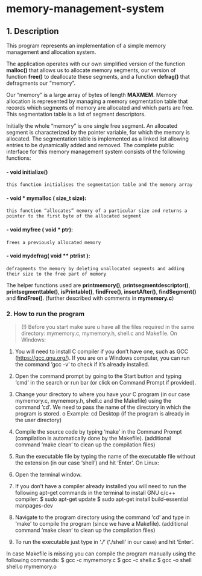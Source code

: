 # memory-management-system
## 1. Description

This program represents an implementation of a simple memory management and allocation system.

The application operates with our own simplified version of the function **malloc()** that allows us to allocate memory segments, our version of function **free()** to deallocate these segments, and a function **defrag()** that defragments our “memory”.

Our “memory” is a large array of bytes of length **MAXMEM**. Memory allocation is represented by managing a memory segmentation table that records which segments of memory are allocated and which parts are free. This segmentation table is a list of segment descriptors. 

Initially the whole “memory” is one single free segment. An allocated segment is characterized by the pointer variable, for which the memory is allocated. The segmentation table is implemented as a linked list allowing entries to be dynamically added and removed.
The complete public interface for this memory management system consists of the following functions:

#### - void initialize()
    this function initialises the segmentation table and the memory array

#### - void * mymalloc ( size_t size):
    this function “allocates” memory of a particular size and returns a pointer to the first byte of the allocated segment

#### - void myfree ( void * ptr):
    frees a previously allocated memory

#### - void mydefrag( void ** ptrlist ):
    defragments the memory by deleting unallocated segments and adding their size to the free part of memory

The helper functions used are **printmemory()**, **printsegmentdescriptor()**, **printsegmenttable()**, **isPrintable()**, **findFree()**, **insertAfter()**, **findSegment()** and **findFree()**. (further described with comments in **mymemory.c**)

### 2.	How to run the program
>(!) Before you start make sure u have all the files required in the same directory: mymemory.c, mymemory.h, shell.c and Makefile.
On Windows:
1)	You will need to install C compiler if you don’t have one, such as GCC (https://gcc.gnu.org/). If you are on a Windows computer, you can run the command ‘gcc -v’ to check if it’s already installed.
2)	Open the command prompt by going to the Start button and typing ‘cmd' in the search or run bar (or click on Command Prompt if provided).
3)	Change your directory to where you have your C program (in our case mymemory.c, mymemory.h, shell.c and the Makefile) using the command ‘cd’. We need to pass the name of the directory in which the program is stored.
o	Example:  cd Desktop (if the program is already in the user directory)

4)	Compile the source code by typing ‘make’ in the Command Prompt (compilation is automatically done by the Makefile). (additional command ‘make clean’ to clean up the compilation files)
5)	Run the executable file by typing the name of the executable file without the extension (in our case ‘shell’) and hit ‘Enter’.
On Linux:
1)	Open the terminal window.
2)	If you don’t have a compiler already installed you will need to run the following apt-get commands in the terminal to install GNU c/c++ compiler:
$ sudo apt-get update
$ sudo apt-get install build-essential manpages-dev

3)	Navigate to the program directory using the command ‘cd’ and type in ‘make' to compile the program (since we have a Makefile). (additional command ‘make clean’ to clean up the compilation files)
4)	To run the executable just type in ‘./<name of file>’ (‘./shell’ in our case) and hit ‘Enter’.

In case Makefile is missing you can compile the program manually using the following commands:
$ gcc -c mymemory.c
$ gcc -c shell.c
$ gcc -o shell shell.o mymemory.o
